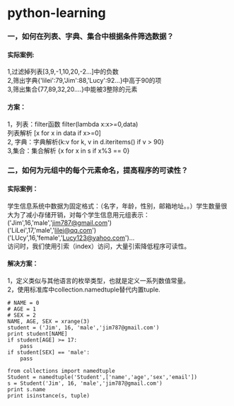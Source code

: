 # python-learning
### 一，如何在列表、字典、集合中根据条件筛选数据？
#### 实际案例:
1,过滤掉列表[3,9,-1,10,20,-2...]中的负数</br>
2,筛出字典{'lilei':79,'Jim':88,'Lucy':92...}中高于90的项</br>
3,筛出集合{77,89,32,20....}中能被3整除的元素</br>
#### 方案：
1，列表：filter函数 filter(lambda x:x>=0,data)</br>
		 列表解析 [x for x in data if x>=0]</br>
2, 字典：字典解析{k:v for k, v in d.iteritems() if v > 90}</br>
3,集合：集合解析 {x for x in s if x%3 == 0}</br>
### 二，如何为元组中的每个元素命名，提高程序的可读性？
#### 实际案例：</br>
学生信息系统中数据为固定格式：（名字，年龄，性别，邮箱地址。。）学生数量很大为了减小存储开销，对每个学生信息用元组表示：</br>
('Jim',16,'male','jim787@gmail.com')</br>
('LiLei',17,'male','lilei@qq.com')</br>
('LUcy',16,'female','Lucy123@yahoo.com')...</br>
访问时，我们使用引索（index）访问，大量引索降低程序可读性。</br>
#### 解决方案：</br>
1，定义类似与其他语言的枚举类型，也就是定义一系列数值常量。</br>
2，使用标准库中collection.namedtuple替代内置tuple.</br>
```
# NAME = 0
# AGE = 1
# SEX = 2
NAME, AGE, SEX = xrange(3)
student = ('Jim', 16, 'male','jim787@gmail.com')
print student[NAME]
if student[AGE] >= 17:
    pass
if student[SEX] == 'male':
    pass
 ```
```
from collections import namedtuple
Student = namedtuple('Student',['name','age','sex','email'])
s = Student('Jim', 16, 'male','jim787@gmail.com')
print s.name
print isinstance(s, tuple)	
```
